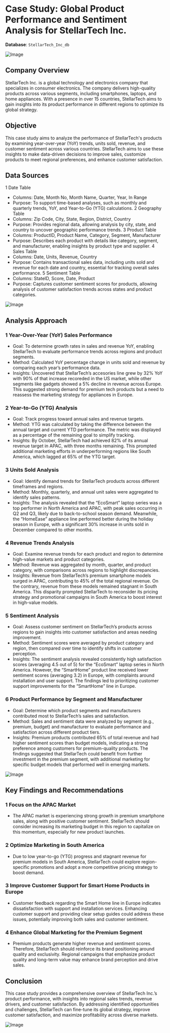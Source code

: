 # Case Study: Global Product Performance and Sentiment Analysis for StellarTech Inc.
**Database**: `StellarTech_Inc_db`

![Image](https://github.com/frankie323/assets/blob/main/StellarTech%20-%20Homepage.png)

## Company Overview

StellarTech Inc. is a global technology and electronics company that specializes in consumer electronics. The company delivers high-quality products across various segments, including smartphones, laptops, and home appliances. With a presence in over 15 countries, StellarTech aims to gain insights into its product performance in different regions to optimize its global strategy.

## Objective

This case study aims to analyze the performance of StellarTech's products by examining year-over-year (YoY) trends, units sold, revenue, and customer sentiment across various countries. StellarTech aims to use these insights to make data-driven decisions to improve sales, customize products to meet regional preferences, and enhance customer satisfaction.

## Data Sources

1 Date Table
  - Columns: Date, Month No, Month Name, Quarter, Year, In Range
  - Purpose: To support time-based analyses, such as monthly and quarterly trends, YoY, and Year-to-Go (YTG) calculations.
2 Geography Table
  - Columns: Zip Code, City, State, Region, District, Country
  - Purpose: Provides regional data, allowing analysis by city, state, and country to uncover geographic performance trends.
3 Product Table
  - Columns: ProductID, Product Name, Category, Segment, Manufacturer
  - Purpose: Describes each product with details like category, segment, and manufacturer, enabling insights by product type and supplier.
4 Sales Table
  - Columns: Date, Units, Revenue, Country
  - Purpose: Contains transactional sales data, including units sold and revenue for each date and country, essential for tracking overall sales performance.
5 Sentiment Table
  - Columns: StateID, Score, Date, Product
  - Purpose: Captures customer sentiment scores for products, allowing analysis of customer satisfaction trends across states and product categories.

![Image](https://github.com/frankie323/assets/blob/main/Tables.png)

## Analysis Approach

### 1 Year-Over-Year (YoY) Sales Performance

  - Goal: To determine growth rates in sales and revenue YoY, enabling StellarTech to evaluate performance trends across regions and product segments.
  - Method: Calculated YoY percentage change in units sold and revenue by comparing each year’s performance data.
  - Insights: Uncovered that StellarTech’s accesories line grew by 32% YoY with 90% of that increase recoreded in the US market, while other segments like gadgets showed a 5% decline in revenue across Europe. This suggested strong demand for premium tech products but a need to reassess the marketing strategy for appliances in Europe.

### 2 Year-to-Go (YTG) Analysis

  - Goal: Track progress toward annual sales and revenue targets.
  - Method: YTG was calculated by taking the difference between the annual target and current YTD performance. The metric was displayed as a percentage of the remaining goal to simplify tracking.
  - Insights: By October, StellarTech had achieved 82% of its annual revenue target in APAC, with three months remaining. This prompted additional marketing efforts in underperforming regions like South America, which lagged at 65% of the YTG target.

### 3 Units Sold Analysis

  - Goal: Identify demand trends for StellarTech products across different timeframes and regions.
  - Method: Monthly, quarterly, and annual unit sales were aggregated to identify sales patterns.
  - Insights: The analysis revealed that the “EcoSmart” laptop series was a top performer in North America and APAC, with peak sales occurring in Q2 and Q3, likely due to back-to-school season demand. Meanwhile, the “HomeEase” appliance line performed better during the holiday season in Europe, with a significant 30% increase in units sold in December compared to other months.

### 4 Revenue Trends Analysis

  - Goal: Examine revenue trends for each product and region to determine high-value markets and product categories.
  - Method: Revenue was aggregated by month, quarter, and product category, with comparisons across regions to highlight discrepancies.
  - Insights: Revenue from StellarTech’s premium smartphone models surged in APAC, contributing to 45% of the total regional revenue. On the contrary, revenue from these models remained stagnant in South America. This disparity prompted StellarTech to reconsider its pricing strategy and promotional campaigns in South America to boost interest in high-value models.

### 5 Sentiment Analysis

  - Goal: Assess customer sentiment on StellarTech’s products across regions to gain insights into customer satisfaction and areas needing improvement.
  - Method: Sentiment scores were averaged by product category and region, then compared over time to identify shifts in customer perception.
  - Insights: The sentiment analysis revealed consistently high satisfaction scores (averaging 4.5 out of 5) for the “EcoSmart” laptop series in North America. However, the “SmartHome” product line received lower sentiment scores (averaging 3.2) in Europe, with complaints around installation and user support. The findings led to prioritizing customer support improvements for the “SmartHome” line in Europe.

### 6 Product Performance by Segment and Manufacturer

  - Goal: Determine which product segments and manufacturers contributed most to StellarTech’s sales and satisfaction.
  - Method: Sales and sentiment data were analyzed by segment (e.g., premium, budget) and manufacturer to evaluate performance and satisfaction across different product tiers.
  - Insights: Premium products contributed 65% of total revenue and had higher sentiment scores than budget models, indicating a strong preference among customers for premium-quality products. The findings suggested that StellarTech could benefit from further investment in the premium segment, with additional marketing for specific budget models that performed well in emerging markets.

![Image](https://github.com/frankie323/assets/blob/main/StellarTech%20-%20Dashboard.png)

## Key Findings and Recommendations

### 1 Focus on the APAC Market
 - The APAC market is experiencing strong growth in premium smartphone sales, along with positive customer sentiment. StellarTech should consider increasing its marketing budget in this region to capitalize on this momentum, especially for new product launches.

### 2 Optimize Marketing in South America
 - Due to low year-to-go (YTG) progress and stagnant revenue for premium models in South America, StellarTech could explore region-specific promotions and adopt a more competitive pricing strategy to boost demand.

### 3 Improve Customer Support for Smart Home Products in Europe
- Customer feedback regarding the Smart Home line in Europe indicates dissatisfaction with support and installation services. Enhancing customer support and providing clear setup guides could address these issues, potentially improving both sales and customer sentiment.

### 4 Enhance Global Marketing for the Premium Segment
- Premium products generate higher revenue and sentiment scores. Therefore, StellarTech should reinforce its brand positioning around quality and exclusivity. Regional campaigns that emphasize product quality and long-term value may enhance brand perception and drive sales.

## Conclusion
This case study provides a comprehensive overview of StellarTech Inc.’s product performance, with insights into regional sales trends, revenue drivers, and customer satisfaction. By addressing identified opportunities and challenges, StellarTech can fine-tune its global strategy, improve customer satisfaction, and maximize profitability across diverse markets.

![Image](https://github.com/frankie323/assets/blob/main/StellarTech%20-%20Ratings%20Page.png)
